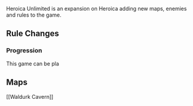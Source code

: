 Heroica Unlimited is an expansion on Heroica adding new maps, enemies and rules to the game.
## Rule Changes
### Progression
This game can be pla
## Maps
[[Waldurk Cavern]]
